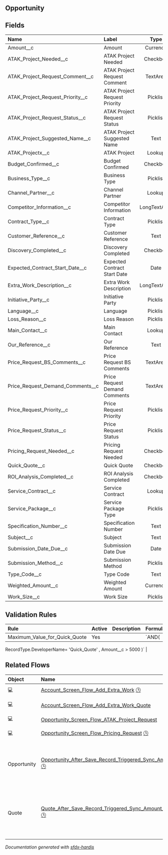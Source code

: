 ## Opportunity

<!-- Object description -->

## Fields

| Name      | Label | Type | Description |
| :-------- | :---- | :--: | :---------- | 
| Amount__c | Amount | Currency | <!-- --> |
| ATAK_Project_Needed__c | ATAK Project Needed | Checkbox | <!-- --> |
| ATAK_Project_Request_Comment__c | ATAK Project Request Comment | TextArea | <!-- --> |
| ATAK_Project_Request_Priority__c | ATAK Project Request Priority | Picklist | <!-- --> |
| ATAK_Project_Request_Status__c | ATAK Project Request Status | Picklist | <!-- --> |
| ATAK_Project_Suggested_Name__c | ATAK Project Suggested  Name | Text | <!-- --> |
| ATAK_Projectx__c | ATAK Project | Lookup | <!-- --> |
| Budget_Confirmed__c | Budget Confirmed | Checkbox | <!-- --> |
| Business_Type__c | Business Type | Picklist | <!-- --> |
| Channel_Partner__c | Channel Partner | Lookup | <!-- --> |
| Competitor_Information__c | Competitor Information | LongTextArea | <!-- --> |
| Contract_Type__c | Contract Type | Picklist | <!-- --> |
| Customer_Reference__c | Customer Reference | Text | <!-- --> |
| Discovery_Completed__c | Discovery Completed | Checkbox | <!-- --> |
| Expected_Contract_Start_Date__c | Expected Contract Start Date | Date | <!-- --> |
| Extra_Work_Description__c | Extra Work Description | LongTextArea | <!-- --> |
| Initiative_Party__c | Initiative Party | Picklist | <!-- --> |
| Language__c | Language | Picklist | <!-- --> |
| Loss_Reason__c | Loss Reason | Picklist | <!-- --> |
| Main_Contact__c | Main Contact | Lookup | <!-- --> |
| Our_Reference__c | Our Reference | Text | <!-- --> |
| Price_Request_BS_Comments__c | Price Request BS Comments | TextArea | <!-- --> |
| Price_Request_Demand_Comments__c | Price Request Demand Comments | TextArea | <!-- --> |
| Price_Request_Priority__c | Price Request Priority | Picklist | <!-- --> |
| Price_Request_Status__c | Price Request Status | Picklist | <!-- --> |
| Pricing_Request_Needed__c | Pricing Request Needed | Checkbox | <!-- --> |
| Quick_Quote__c | Quick Quote | Checkbox | <!-- --> |
| ROI_Analysis_Completed__c | ROI Analysis Completed | Checkbox | <!-- --> |
| Service_Contract__c | Service Contract | Lookup | <!-- --> |
| Service_Package__c | Service Package Type | Picklist | <!-- --> |
| Specification_Number__c | Specification Number | Text | <!-- --> |
| Subject__c | Subject | Text | <!-- --> |
| Submission_Date_Due__c | Submission Date Due | Date | <!-- --> |
| Submission_Method__c | Submission Method | Picklist | <!-- --> |
| Type_Code__c | Type Code | Text | <!-- --> |
| Weighted_Amount__c | Weighted Amount | Currency | <!-- --> |
| Work_Size__c | Work Size | Picklist | <!-- --> |

## Validation Rules

| Rule      | Active | Description | Formula |
| :-------- | :---- | :---------- | :------ |
| Maximum_Value_for_Quick_Quote | Yes |  | `AND(
 RecordType.DeveloperName= 'Quick_Quote'    ,
 Amount__c  > 5000
)` |


## Related Flows

| Object | Name      | Type | Description |
| :----  | :-------- | :--: | :---------- | 
| 💻 | [Account_Screen_Flow_Add_Extra_Work](../flows/Account_Screen_Flow_Add_Extra_Work.md) [🕒](../flows/Account_Screen_Flow_Add_Extra_Work-history.md) |  Screen Flow | <!-- --> |
| 💻 | [Account_Screen_Flow_Add_Extra_Work_Quote](../flows/Account_Screen_Flow_Add_Extra_Work_Quote.md) |  Screen Flow | <!-- --> |
| 💻 | [Opportunity_Screen_Flow_ATAK_Project_Request](../flows/Opportunity_Screen_Flow_ATAK_Project_Request.md) |  Screen Flow | <!-- --> |
| 💻 | [Opportunity_Screen_Flow_Pricing_Request](../flows/Opportunity_Screen_Flow_Pricing_Request.md) [🕒](../flows/Opportunity_Screen_Flow_Pricing_Request-history.md) |  Screen Flow | <!-- --> |
| Opportunity | [Opportunity_After_Save_Record_Triggered_Sync_Amount_and_stages_to_Quote](../flows/Opportunity_After_Save_Record_Triggered_Sync_Amount_and_stages_to_Quote.md) [🕒](../flows/Opportunity_After_Save_Record_Triggered_Sync_Amount_and_stages_to_Quote-history.md) |  Record After Save | Keeps quote in sync when opportunity amounts or contact is changed |
| Quote | [Quote_After_Save_Record_Triggered_Sync_Amount_and_stages_to_Opportunity](../flows/Quote_After_Save_Record_Triggered_Sync_Amount_and_stages_to_Opportunity.md) [🕒](../flows/Quote_After_Save_Record_Triggered_Sync_Amount_and_stages_to_Opportunity-history.md) |  Record After Save | Keeps opportunity in sync when opportunity amounts are changed |


_Documentation generated with [sfdx-hardis](https://sfdx-hardis.cloudity.com)_
